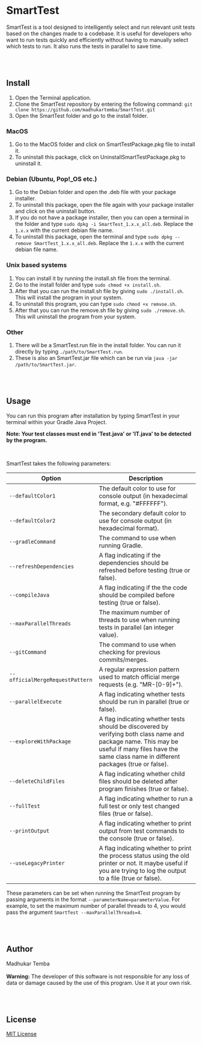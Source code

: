 # SmartTest

<p> SmartTest is a tool designed to intelligently select and run relevant unit tests based on the changes made to a codebase. It is useful for developers who want to run tests quickly and efficiently without having to manually select which tests to run. It also runs the tests in parallel to save time.</p>

<br><br>
## Install

<ol>
<li>Open the Terminal application.</li>
<li>Clone the SmartTest repository by entering the following command: <code>git clone https://github.com/madhukartemba/SmartTest.git</code></li>
<li>Open the SmartTest folder and go to the install folder.</li>
</ol>

### MacOS
<ol>
<li>Go to the MacOS folder and click on SmartTestPackage.pkg file to install it.</li>
<li>To uninstall this package, click on UninstallSmartTestPackage.pkg to uninstall it.</li>
</ol>

### Debian (Ubuntu, Pop!_OS etc.)
<ol>
<li>Go to the Debian folder and open the .deb file with your package installer.</li>
<li>To uninstall this package, open the file again with your package installer and click on the uninstall button.</li>
<li>If you do not have a package installer, then you can open a terminal in the folder and type <code>sudo dpkg -i SmartTest_1.x.x_all.deb</code>. Replace the <code>1.x.x</code> with the current debian file name.</li>
<li>To uninstall this package, open the terminal and type <code>sudo dpkg --remove SmartTest_1.x.x_all.deb</code>.  Replace the <code>1.x.x</code> with the current debian file name.</li>
</ol>

### Unix based systems
<ol>
<li>You can install it by running the install.sh file from the terminal.</li>
<li>Go to the install folder and type <code>sudo chmod +x install.sh</code>.</li>
<li>After that you can run the install.sh file by giving <code>sudo ./install.sh</code>. This will install the program in your system.</li>
<li>To uninstall this program, you can type <code>sudo chmod +x remvoe.sh</code>.</li>
<li>After that you can run the remove.sh file by giving <code>sudo ./remove.sh</code>. This will uninstall the program from your system.</li>
</ol>

### Other
<ol>
<li> There will be a SmartTest.run file in the install folder. You can run it directly by typing <code>./path/to/SmartTest.run</code>.</li>
<li>These is also an SmartTest.jar file which can be run via <code>java -jar /path/to/SmartTest.jar</code>.</li>
</ol>

<br><br>
## Usage

<p>You can run this program after installation by typing SmartTest in your terminal within your Gradle Java Project.</p>
<p><b>Note: Your test classes must end in 'Test.java' or 'IT.java' to be detected by the program.</b></p>
<br>

<p>SmartTest takes the following parameters:</p>

<table><thead><tr><th>Option</th><th>Description</th></tr></thead><tbody><tr><td><code>--defaultColor1</code></td><td>The default color to use for console output (in hexadecimal format, e.g. "#FFFFFF").</td></tr><tr><td><code>--defaultColor2</code></td><td>The secondary default color to use for console output (in hexadecimal format).</td></tr><tr><td><code>--gradleCommand</code></td><td>The command to use when running Gradle.</td></tr><tr><td><code>--refreshDependencies</code></td><td>A flag indicating if the dependencies should be refreshed before testing (true or false).</td></tr><tr><td><code>--compileJava</code></td><td>A flag indicating if the the code should be compiled before testing (true or false).</td></tr><tr><td><code>--maxParallelThreads</code></td><td>The maximum number of threads to use when running tests in parallel (an integer value).</td></tr><tr><td><code>--gitCommand</code></td><td>The command to use when checking for previous commits/merges.</td></tr><tr><td><code>--officialMergeRequestPattern</code></td><td>A regular expression pattern used to match official merge requests (e.g. "MR-[0-9]+").</td></tr><tr><td><code>--parallelExecute</code></td><td>A flag indicating whether tests should be run in parallel (true or false).</td></tr><tr><td><code>--exploreWithPackage</code></td><td>A flag indicating whether tests should be discovered by verifying both class name and package name. This may be useful if many files have the same class name in different packages (true or false).</td></tr><tr><td><code>--deleteChildFiles</code></td><td>A flag indicating whether child files should be deleted after program finishes (true or false).</td></tr><tr><td><code>--fullTest</code></td><td>A flag indicating whether to run a full test or only test changed files (true or false).</td></tr><tr><td><code>--printOutput</code></td><td>A flag indicating whether to print output from test commands to the console (true or false).</td></tr><tr><td><code>--useLegacyPrinter</code></td><td>A flag indicating whether to print the process status using the old printer or not. It maybe useful if you are trying to log the output to a file (true or false).</td></tr></tbody></table>


<p>These parameters can be set when running the SmartTest program by passing arguments in the format <code>--parameterName=parameterValue</code>. For example, to set the maximum number of parallel threads to 4, you would pass the argument <code>SmartTest --maxParallelThreads=4</code>.</p>

<br><br>
## Author
Madhukar Temba
<br><br>
**Warning:** The developer of this software is not responsible for any loss of data or damage caused by the use of this program. Use it at your own risk.

<br><br>
## License
[MIT License](https://opensource.org/license/mit)


